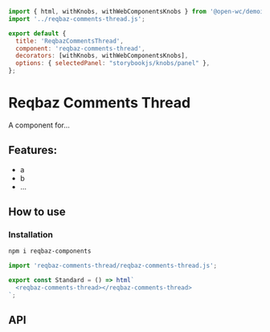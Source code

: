 ```js script
import { html, withKnobs, withWebComponentsKnobs } from '@open-wc/demoing-storybook';
import '../reqbaz-comments-thread.js';

export default {
  title: 'ReqbazCommentsThread',
  component: 'reqbaz-comments-thread',
  decorators: [withKnobs, withWebComponentsKnobs],
  options: { selectedPanel: "storybookjs/knobs/panel" },
};
```

# Reqbaz Comments Thread

A component for...

## Features:

- a
- b
- ...

## How to use

### Installation

```bash
npm i reqbaz-components
```

```js
import 'reqbaz-comments-thread/reqbaz-comments-thread.js';
```

```js preview-story
export const Standard = () => html`
  <reqbaz-comments-thread></reqbaz-comments-thread>
`;
```

## API

<sb-props of="reqbaz-comments-thread"></sb-props>

